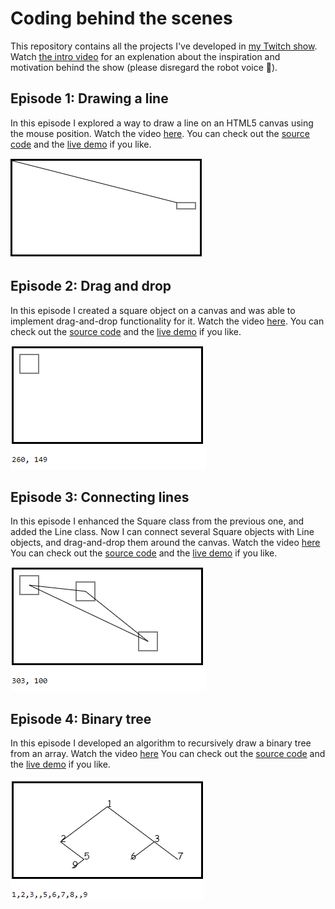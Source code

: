 # Coding behind the scenes

This repository contains all the projects I've developed in [my Twitch show](https://twitch.tv/voscarmv). Watch [the intro video](https://www.youtube.com/watch?v=wNrfZAZCe6I) for an explenation about the inspiration and motivation behind the show (please disregard the robot voice 🤖).

## Episode 1: Drawing a line

In this episode I explored a way to draw a line on an HTML5 canvas using the mouse position. Watch the video [here](https://www.twitch.tv/videos/593304668). You can check out the [source code](https://github.com/voscarmv/coding_behind_the_scenes/blob/57dcfb1b5be81ee121fb3d2926a734dab32662c7/connected_lines/lines.html) and the [live demo](https://rawcdn.githack.com/voscarmv/coding_behind_the_scenes/032a9f7bff2484c4c6505845784457cf3b309568/connected_lines/lines.html) if you like.

![Drawing a line from the mouse position](screenshots/line.gif)

## Episode 2: Drag and drop

In this episode I created a square object on a canvas and was able to implement drag-and-drop functionality for it. Watch the video [here](https://www.twitch.tv/videos/595206713). You can check out the [source code](https://github.com/voscarmv/coding_behind_the_scenes/blob/d1773ca7baa118c90d8638e617c101a22080fae8/connected_lines/lines.html) and the [live demo](https://rawcdn.githack.com/voscarmv/coding_behind_the_scenes/d1773ca7baa118c90d8638e617c101a22080fae8/connected_lines/lines.html) if you like.

![A Square object with drag-and-drop functionality](screenshots/dragdrop.gif)

## Episode 3: Connecting lines

In this episode I enhanced the Square class from the previous one, and added the Line class. Now I can connect several Square objects with Line objects, and drag-and-drop them around the canvas. Watch the video [here](https://www.twitch.tv/videos/596220515) You can check out the [source code](https://github.com/voscarmv/coding_behind_the_scenes/blob/a8a73fa3a4aa67102bbafb772950c37175b17351/connected_lines/lines.html) and the [live demo](https://rawcdn.githack.com/voscarmv/coding_behind_the_scenes/a8a73fa3a4aa67102bbafb772950c37175b17351/connected_lines/lines.html) if you like.

![Square objects connected by Line objects](screenshots/squareslines.gif)

## Episode 4: Binary tree

In this episode I developed an algorithm to recursively draw a binary tree from an array. Watch the video [here](https://www.twitch.tv/videos/596220515) You can check out the [source code](https://github.com/voscarmv/coding_behind_the_scenes/blob/a8a73fa3a4aa67102bbafb772950c37175b17351/binary_tree/tree.html) and the [live demo](https://rawcdn.githack.com/voscarmv/coding_behind_the_scenes/a8a73fa3a4aa67102bbafb772950c37175b17351/binary_tree/tree.html) if you like.

![A binary tree drawn using recursive post-order.](screenshots/bintree.png)
